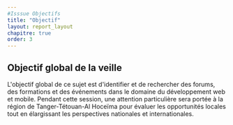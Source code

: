 ```yaml
---
#Isssue Objectifs
title: "Objectif"
layout: report_layout  
chapitre: true
order: 3
---
```


## Objectif global de la veille

L'objectif global de ce sujet est d'identifier et de rechercher des forums, des formations et des événements dans le domaine du développement web et mobile. Pendant cette session, une attention particulière sera portée à la région de Tanger-Tétouan-Al Hoceïma pour évaluer les opportunités locales tout en élargissant les perspectives nationales et internationales.



